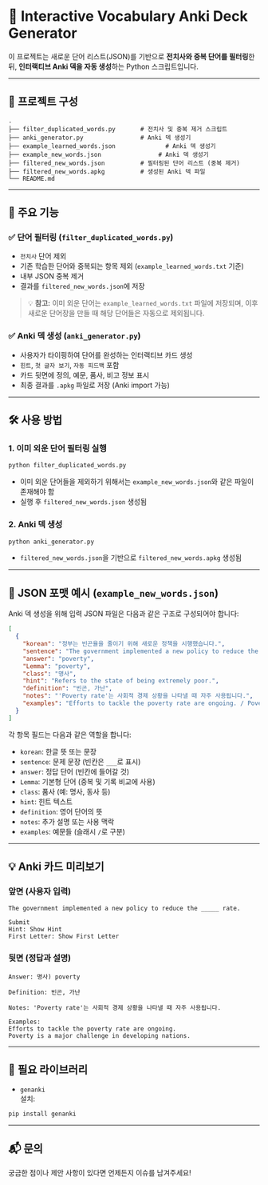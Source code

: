 # 📘 Interactive Vocabulary Anki Deck Generator

이 프로젝트는 새로운 단어 리스트(JSON)를 기반으로 **전치사와 중복 단어를 필터링**한 뒤, **인터랙티브 Anki 덱을 자동 생성**하는 Python 스크립트입니다.

---

## 📂 프로젝트 구성

```
.
├── filter_duplicated_words.py       # 전치사 및 중복 제거 스크립트
├── anki_generator.py                # Anki 덱 생성기
├── example_learned_words.json              # Anki 덱 생성기
├── example_new_words.json                # Anki 덱 생성기
├── filtered_new_words.json          # 필터링된 단어 리스트 (중복 제거)
├── filtered_new_words.apkg          # 생성된 Anki 덱 파일
└── README.md
```
---

## 🧠 주요 기능

### ✅ 단어 필터링 (`filter_duplicated_words.py`)
- `전치사` 단어 제외
- 기존 학습한 단어와 중복되는 항목 제외 (`example_learned_words.txt` 기준)
- 내부 JSON 중복 제거
- 결과를 `filtered_new_words.json`에 저장

> 💡 **참고:** 이미 외운 단어는 `example_learned_words.txt` 파일에 저장되며, 이후 새로운 단어장을 만들 때 해당 단어들은 자동으로 제외됩니다.

### ✅ Anki 덱 생성 (`anki_generator.py`)
- 사용자가 타이핑하여 단어를 완성하는 인터랙티브 카드 생성
- `힌트`, `첫 글자 보기`, `자동 피드백` 포함
- 카드 뒷면에 정의, 예문, 품사, 비고 정보 표시
- 최종 결과를 `.apkg` 파일로 저장 (Anki import 가능)

---

## 🛠 사용 방법

### 1. 이미 외운 단어 필터링 실행
```bash
python filter_duplicated_words.py
```
- 이미 외운 단어들을 제외하기 위해서는 `example_new_words.json`와 같은 파일이 존재해야 함
- 실행 후 `filtered_new_words.json` 생성됨

### 2. Anki 덱 생성
```bash
python anki_generator.py
```
- `filtered_new_words.json`을 기반으로 `filtered_new_words.apkg` 생성됨

---

## 🧾 JSON 포맷 예시 (`example_new_words.json`)

Anki 덱 생성을 위해 입력 JSON 파일은 다음과 같은 구조로 구성되어야 합니다:

```json
[
  {
    "korean": "정부는 빈곤율을 줄이기 위해 새로운 정책을 시행했습니다.",
    "sentence": "The government implemented a new policy to reduce the ___ rate.",
    "answer": "poverty",
    "Lemma": "poverty",
    "class": "명사",
    "hint": "Refers to the state of being extremely poor.",
    "definition": "빈곤, 가난",
    "notes": "'Poverty rate'는 사회적 경제 상황을 나타낼 때 자주 사용됩니다.",
    "examples": "Efforts to tackle the poverty rate are ongoing. / Poverty is a major challenge in developing nations."
  }
]
```

각 항목 필드는 다음과 같은 역할을 합니다:
- `korean`: 한글 뜻 또는 문장
- `sentence`: 문제 문장 (빈칸은 `___`로 표시)
- `answer`: 정답 단어 (빈칸에 들어갈 것)
- `Lemma`: 기본형 단어 (중복 및 기록 비교에 사용)
- `class`: 품사 (예: 명사, 동사 등)
- `hint`: 힌트 텍스트
- `definition`: 영어 단어의 뜻
- `notes`: 추가 설명 또는 사용 맥락
- `examples`: 예문들 (슬래시 `/`로 구분)

---

## 💡 Anki 카드 미리보기

### 앞면 (사용자 입력)
```
The government implemented a new policy to reduce the _____ rate.

Submit
Hint: Show Hint
First Letter: Show First Letter
```

### 뒷면 (정답과 설명)
```
Answer: 명사) poverty

Definition: 빈곤, 가난

Notes: 'Poverty rate'는 사회적 경제 상황을 나타낼 때 자주 사용됩니다.

Examples:
Efforts to tackle the poverty rate are ongoing.
Poverty is a major challenge in developing nations.
```

---

## 🔧 필요 라이브러리

- `genanki`  
설치:
```bash
pip install genanki
```

---

## 📬 문의
궁금한 점이나 제안 사항이 있다면 언제든지 이슈를 남겨주세요!

